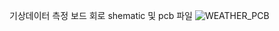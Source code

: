 기상데이터 측정 보드 회로 shematic 및 pcb 파일
![WEATHER_PCB](https://github.com/iron28/WEATHER_PCB/assets/40541657/0f642d4d-bb7f-45c2-934a-d8ccf77473fa)
